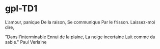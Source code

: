 # gpl-TD1
L’amour, panique
De la raison,
Se communique
Par le frisson.
Laissez-moi dire,

"Dans l'interminable
Ennui de la plaine,
La neige incertaine
Luit comme du sable."
Paul Verlaine

